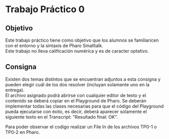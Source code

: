 # Trabajo Práctico 0   
## Objetivo   
Este trabajo práctico tiene como objetivo que los alumnos se familiaricen con el entorno y la sintaxis de Pharo Smalltalk.   
Este trabajo no lleva calificación numérica y es de caracter optativo.
## Consigna   
Existen dos temas distintos que se encuentran adjuntos a esta consigna y pueden elegir cuál de los dos resolver (incluyan solamente uno en la entrega).   
El archivo asignado podrá abrirse con cualquier editor de texto y el contenido se deberá copiar en el Playground de Pharo. Se deberán implementar todas las clases necesarias para que el código del Playground pueda ejecutarse con éxito, es decir, deberá aparecer solamente el siguiente texto en el Transcript:  "Resultado final: OK".
   
   
Para poder observar el codigo realizar un File In de los archivos TP0-1 o TP0-2 en Pharo.
